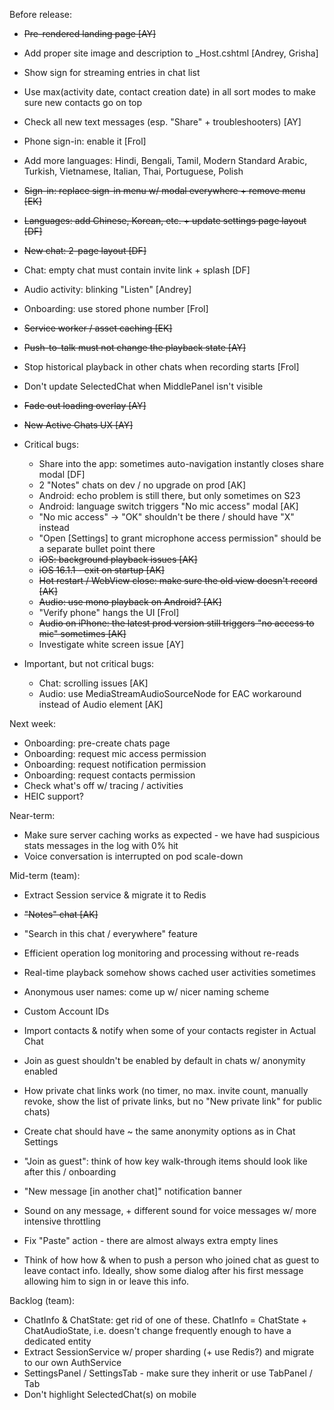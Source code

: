 Before release:
 
- ~~Pre-rendered landing page [AY]~~
- Add proper site image and description to _Host.cshtml [Andrey, Grisha]
- Show <Recording> sign for streaming entries in chat list
- Use max(activity date, contact creation date) in all sort modes to make sure new contacts go on top
- Check all new text messages (esp. "Share" + troubleshooters) [AY]
- Phone sign-in: enable it [Frol]
- Add more languages: Hindi, Bengali, Tamil, Modern Standard Arabic, Turkish, Vietnamese, Italian, Thai, Portuguese, Polish
- ~~Sign-in: replace sign-in menu w/ modal everywhere + remove menu [EK]~~
- ~~Languages: add Chinese, Korean, etc. + update settings page layout [DF]~~
- ~~New chat: 2-page layout [DF]~~
- Chat: empty chat must contain invite link + splash [DF]
- Audio activity: blinking "Listen" [Andrey]
- Onboarding: use stored phone number [Frol]
- ~~Service worker / asset caching [EK]~~
- ~~Push-to-talk must not change the playback state [AY]~~
- Stop historical playback in other chats when recording starts [Frol]
- Don't update SelectedChat when MiddlePanel isn't visible
- ~~Fade out loading overlay [AY]~~
- ~~New Active Chats UX [AY]~~

- Critical bugs:
    - Share into the app: sometimes auto-navigation instantly closes share modal [DF]
    - 2 "Notes" chats on dev / no upgrade on prod [AK]
    - Android: echo problem is still there, but only sometimes on S23
    - Android: language switch triggers "No mic access" modal [AK]
    - "No mic access" -> "OK" shouldn't be there / should have "X" instead
    - "Open [Settings] to grant microphone access permission" should be a separate bullet point there
    - ~~iOS: background playback issues [AK]~~
    - ~~iOS 16.1.1 - exit on startup [AK]~~
    - ~~Hot restart / WebView close: make sure the old view doesn't record [AK]~~
    - ~~Audio: use mono playback on Android? [AK]~~
    - "Verify phone" hangs the UI [Frol]
    - ~~Audio on iPhone: the latest prod version still triggers "no access to mic" sometimes [AK]~~
    - Investigate white screen issue [AY]
- Important, but not critical bugs:
    - Chat: scrolling issues [AK]
    - Audio: use MediaStreamAudioSourceNode for EAC workaround instead of Audio element [AK]

Next week:

- Onboarding: pre-create chats page
- Onboarding: request mic access permission
- Onboarding: request notification permission
- Onboarding: request contacts permission
- Check what's off w/ tracing / activities
- HEIC support?

Near-term:

- Make sure server caching works as expected - we have had suspicious stats messages in the log with 0% hit
- Voice conversation is interrupted on pod scale-down

Mid-term (team):

- Extract Session service & migrate it to Redis
- ~~"Notes" chat [AK]~~
- "Search in this chat / everywhere" feature
- Efficient operation log monitoring and processing without re-reads
- Real-time playback somehow shows cached user activities sometimes
- Anonymous user names: come up w/ nicer naming scheme
- Custom Account IDs
- Import contacts & notify when some of your contacts register in Actual Chat

- Join as guest shouldn't be enabled by default in chats w/ anonymity enabled
- How private chat links work (no timer, no max. invite count, manually revoke, show the list of private links, but no "New private link" for public chats)
- Create chat should have ~ the same anonymity options as in Chat Settings
- "Join as guest": think of how key walk-through items should look like after this / onboarding
- "New message [in another chat]" notification banner
- Sound on any message, + different sound for voice messages w/ more intensive throttling
- Fix "Paste" action - there are almost always extra empty lines
- Think of how how & when to push a person who joined chat as guest to leave contact info. Ideally, show some dialog after his first message allowing him to sign in or leave this info.

Backlog (team):

- ChatInfo & ChatState: get rid of one of these. ChatInfo = ChatState + ChatAudioState, i.e. doesn't change frequently enough to have a dedicated entity
- Extract SessionService w/ proper sharding (+ use Redis?) and migrate to our own AuthService
- SettingsPanel / SettingsTab - make sure they inherit or use TabPanel / Tab
- Don't highlight SelectedChat(s) on mobile
